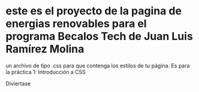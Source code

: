 # este es el proyecto de la pagina de energias renovables para el programa Becalos Tech de Juan Luis Ramírez Molina

un archivo de tipo .css para que contenga los estilos de tu página. Es para la práctica 1: Introducción a CSS

Diviertase
